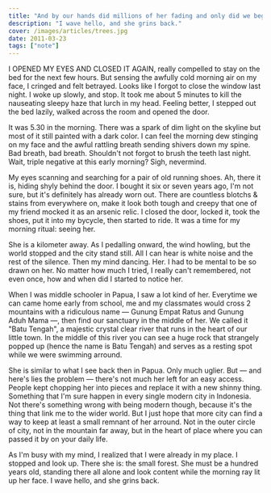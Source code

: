 ```yaml
---
title: "And by our hands did millions of her fading and only did we begin to think then mourn for ourselves"
description: "I wave hello, and she grins back."
cover: /images/articles/trees.jpg
date: 2011-03-23
tags: ["note"]
---
```


I OPENED MY EYES AND CLOSED IT AGAIN, really compelled to stay on the bed for the next few hours. But sensing the awfully cold morning air on my face, I cringed and felt betrayed. Looks like I forgot to close the window last night. I woke up slowly, and stop. It took me about 5 minutes to kill the nauseating sleepy haze that lurch in my head. Feeling better, I stepped out the bed lazily, walked across the room and opened the door.

It was 5.30 in the morning. There was a spark of dim light on the skyline but most of it still painted with a dark color. I can feel the morning dew stinging on my face and the awful rattling breath sending shivers down my spine. Bad breath, bad breath. Shouldn't not forgot to brush the teeth last night. Wait, triple negative at this early morning? Sigh, nevermind.

My eyes scanning and searching for a pair of old running shoes. Ah, there it is, hiding shyly behind the door. I bought it six or seven years ago, I'm not sure, but it's definitely has already worn out. There are countless blotchs & stains from everywhere on, make it look both tough and creepy that one of my friend mocked it as an arsenic relic. I closed the door, locked it, took the shoes, put it into my bycycle, then started to ride. It was a time for my morning ritual: seeing her.

She is a kilometer away. As I pedalling onward, the wind howling, but the world stopped and the city stand still. All I can hear is white noise and the rest of the silence. Then my mind dancing. Her. I had to be mental to be so drawn on her. No matter how much I tried, I really can't remembered, not even once, how and when did I started to notice her.

When I was middle schooler in Papua, I saw a lot kind of her. Everytime we can came home early from school, me and my classmates would cross 2 mountains with a ridiculous name — Gunung Empat Ratus and Gunung Aduh Mama —, then find our sanctuary in the middle of her. We called it "Batu Tengah", a majestic crystal clear river that runs in the heart of our little town. In the middle of this river you can see a huge rock that strangely popped up (hence the name is Batu Tengah) and serves as a resting spot while we were swimming arround.

She is similar to what I see back then in Papua. Only much uglier. But — and here's lies the problem — there's not much her left for an easy access. People kept chopping her into pieces and replace it with a new shinny thing. Something that I'm sure happen in every single modern city in Indonesia. Not there's something wrong with being modern though, because it's the thing that link me to the wider world. But I just hope that more city can find a way to keep at least a small remnant of her arround. Not in the outer circle of city, not in the mountain far away, but in the heart of place where you can passed it by on your daily life.

As I'm busy with my mind, I realized that I were already in my place. I stopped and look up. There she is: the small forest. She must be a hundred years old, standing there all alone and look content while the morning ray lit up her face. I wave hello, and she grins back.

‍